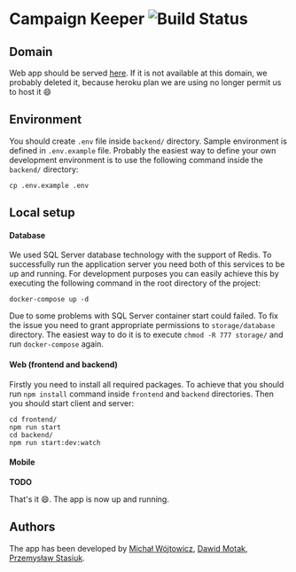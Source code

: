 # Campaign Keeper ![Build Status](https://app.travis-ci.com/Motii1/CampaignKeeper.svg?token=Cyxz2snQqipGxDYfjq5P&branch=master)

## Domain

Web app should be served [here](https://campaignkeeper.herokuapp.com/). If it is not available at this domain, we probably deleted it, because heroku plan we are using no longer permit us to host it :smile:

## Environment

You should create `.env` file inside `backend/` directory. Sample environment is defined in `.env.example` file. Probably the easiest way to define your own development environment is to use the following command inside the `backend/` directory:

```
cp .env.example .env
```

## Local setup

#### Database

We used SQL Server database technology with the support of Redis. To successfully run the application server you need both of this services to be up and running. For development purposes you can easily achieve this by executing the following command in the root directory of the project:

```
docker-compose up -d
```

Due to some problems with SQL Server container start could failed. To fix the issue you need to grant appropriate permissions to `storage/database` directory. The easiest way to do it is to execute `chmod -R 777 storage/` and run `docker-compose` again.

#### Web (frontend and backend)

Firstly you need to install all required packages. To achieve that you should run `npm install` command inside `frontend` and `backend` directories. Then you should start client and server:

```
cd frontend/
npm run start
cd backend/
npm run start:dev:watch
```

#### Mobile

**TODO**

That's it :smile:. The app is now up and running.

## Authors

The app has been developed by [Michał Wójtowicz](https://github.com/maniman303), [Dawid Motak](https://github.com/Motii1), [Przemysław Stasiuk](https://github.com/PrzemyslawStasiuk).
